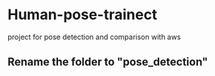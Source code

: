 # Human-pose-trainect
project for pose detection and comparison
with aws


## Rename the folder to "pose_detection"

